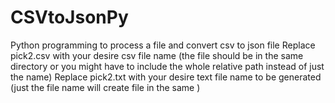 # CSVtoJsonPy
Python programming to process a file and convert csv to json file 
Replace pick2.csv with your desire csv file name (the file should be in the same directory or you might have to include the whole relative path instead of just the name)
Replace pick2.txt with your desire text file name to be generated (just the file name will create file in the same )

